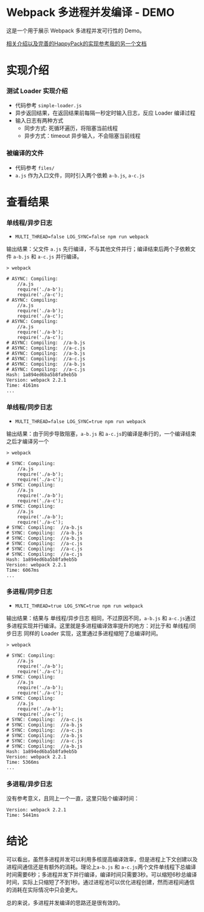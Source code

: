 # Webpack 多进程并发编译 - DEMO

这是一个用于展示 Webpack 多进程并发可行性的 Demo。

[相关介绍以及完善的HappyPack的实现参考我的另一个文档](http://blog.yunfei.me/blog/happypack_webpack_booster.html)

# 实现介绍

### 测试 Loader 实现介绍

- 代码参考 `simple-loader.js`
- 异步返回结果，在返回结果前每隔一秒定时输入日志，反应 Loader 编译过程
- 输入日志有两种方式
    - 同步方式: 死循环遍历，将阻塞当前线程
    - 异步方式：timeout 异步输入，不会阻塞当前线程

### 被编译的文件

- 代码参考 `files/`
- `a.js` 作为入口文件，同时引入两个依赖 `a-b.js`, `a-c.js`

# 查看结果

### 单线程/异步日志

- `MULTI_THREAD=false LOG_SYNC=false npm run webpack`

输出结果：父文件 `a.js` 先行编译，不与其他文件并行；编译结束后两个子依赖文件 `a-b.js` 和 `a-c.js` 并行编译。

```
> webpack                     
                              
# ASYNC: Compiling:           
    //a.js                    
    require('./a-b');         
    require('./a-c');         
# ASYNC: Compiling:           
    //a.js                    
    require('./a-b');         
    require('./a-c');         
# ASYNC: Compiling:           
    //a.js                    
    require('./a-b');         
    require('./a-c');         
# ASYNC: Compiling:  //a-b.js 
# ASYNC: Compiling:  //a-c.js 
# ASYNC: Compiling:  //a-b.js 
# ASYNC: Compiling:  //a-c.js 
# ASYNC: Compiling:  //a-b.js 
# ASYNC: Compiling:  //a-c.js 
Hash: 1a894ed6ba5b8fa9eb5b
Version: webpack 2.2.1
Time: 4161ms
...
```

### 单线程/同步日志

- `MULTI_THREAD=false LOG_SYNC=true npm run webpack`

输出结果：由于同步导致阻塞，`a-b.js` 和 `a-c.js`的编译是串行的，一个编译结束之后才编译另一个

```
> webpack                    
                             
# SYNC: Compiling:           
    //a.js                   
    require('./a-b');        
    require('./a-c');        
# SYNC: Compiling:           
    //a.js                   
    require('./a-b');        
    require('./a-c');        
# SYNC: Compiling:           
    //a.js                   
    require('./a-b');        
    require('./a-c');        
# SYNC: Compiling:  //a-b.js 
# SYNC: Compiling:  //a-b.js 
# SYNC: Compiling:  //a-b.js 
# SYNC: Compiling:  //a-c.js 
# SYNC: Compiling:  //a-c.js 
# SYNC: Compiling:  //a-c.js 
Hash: 1a894ed6ba5b8fa9eb5b
Version: webpack 2.2.1
Time: 6067ms
...
```

### 多进程/同步日志

- `MULTI_THREAD=true LOG_SYNC=true npm run webpack`

输出结果：结果与 单线程/异步日志 相同，不过原因不同，`a-b.js` 和 `a-c.js`通过多进程实现并行编译。这里就是多进程编译效率提升的地方：对比于和 单线程/同步日志 同样的 Loader 实现，这里通过多进程缩短了总编译时间。 

```
> webpack                   
                            
# SYNC: Compiling:          
    //a.js                  
    require('./a-b');       
    require('./a-c');       
# SYNC: Compiling:          
    //a.js                  
    require('./a-b');       
    require('./a-c');       
# SYNC: Compiling:          
    //a.js                  
    require('./a-b');       
    require('./a-c');       
# SYNC: Compiling:  //a-c.js
# SYNC: Compiling:  //a-b.js
# SYNC: Compiling:  //a-c.js
# SYNC: Compiling:  //a-b.js
# SYNC: Compiling:  //a-c.js
# SYNC: Compiling:  //a-b.js
Hash: 1a894ed6ba5b8fa9eb5b
Version: webpack 2.2.1
Time: 5366ms
...
```

### 多进程/异步日志

没有参考意义，且同上一个一直，这里只贴个编译时间：

```
Version: webpack 2.2.1
Time: 5441ms
```

# 结论

可以看出，虽然多进程并发可以利用多核提高编译效率，但是进程上下文创建以及进程间通信还是有额外的消耗。理论上`a-b.js` 和 `a-c.js`两个文件单线程下总编译时间需要6秒；多进程并发下并行编译，编译时间只需要3秒。可以缩短6秒总编译时间，实际上只缩短了不到1秒。通过进程池可以优化进程创建，然而进程间通信的消耗在实际情况中只会更大。

总的来说，多进程并发编译的思路还是很有效的。
